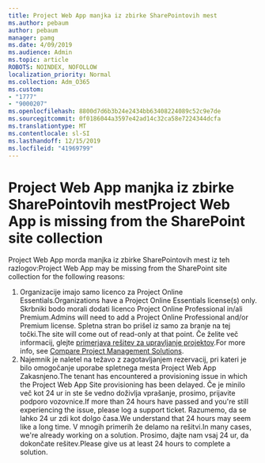 ```yaml
---
title: Project Web App manjka iz zbirke SharePointovih mest
ms.author: pebaum
author: pebaum
manager: pamg
ms.date: 4/09/2019
ms.audience: Admin
ms.topic: article
ROBOTS: NOINDEX, NOFOLLOW
localization_priority: Normal
ms.collection: Adm_O365
ms.custom:
- "1777"
- "9000207"
ms.openlocfilehash: 8800d7d6b3b24e2434bb63408224089c52c9e7de
ms.sourcegitcommit: 0f0186044a3597e42ad14c32ca58e7224344dcfa
ms.translationtype: MT
ms.contentlocale: sl-SI
ms.lasthandoff: 12/15/2019
ms.locfileid: "41969799"
---
```

# <a name="project-web-app-is-missing-from-the-sharepoint-site-collection"></a><span data-ttu-id="45f5e-102">Project Web App manjka iz zbirke SharePointovih mest</span><span class="sxs-lookup"><span data-stu-id="45f5e-102">Project Web App is missing from the SharePoint site collection</span></span>

<span data-ttu-id="45f5e-103">Project Web App morda manjka iz zbirke SharePointovih mest iz teh razlogov:</span><span class="sxs-lookup"><span data-stu-id="45f5e-103">Project Web App may be missing from the SharePoint site collection for the following reasons:</span></span>

1. <span data-ttu-id="45f5e-104">Organizacije imajo samo licenco za Project Online Essentials.</span><span class="sxs-lookup"><span data-stu-id="45f5e-104">Organizations have a Project Online Essentials license(s) only.</span></span> <span data-ttu-id="45f5e-105">Skrbniki bodo morali dodati licenco Project Online Professional in/ali Premium.</span><span class="sxs-lookup"><span data-stu-id="45f5e-105">Admins will need to add a Project Online Professional and/or Premium license.</span></span> <span data-ttu-id="45f5e-106">Spletna stran bo prišel iz samo za branje na tej točki.</span><span class="sxs-lookup"><span data-stu-id="45f5e-106">The site will come out of read-only at that point.</span></span> <span data-ttu-id="45f5e-107">Če želite več informacij, glejte [primerjava rešitev za upravljanje projektov](https://products.office.com/project/compare-microsoft-project-management-software?tab=1).</span><span class="sxs-lookup"><span data-stu-id="45f5e-107">For more info, see [Compare Project Management Solutions](https://products.office.com/project/compare-microsoft-project-management-software?tab=1).</span></span>
2. <span data-ttu-id="45f5e-108">Najemnik je naletel na težavo z zagotavljanjem rezervacij, pri kateri je bilo omogočanje uporabe spletnega mesta Project Web App Zakasnjeno.</span><span class="sxs-lookup"><span data-stu-id="45f5e-108">The tenant has encountered a provisioning issue in which the Project Web App Site provisioning has been delayed.</span></span> <span data-ttu-id="45f5e-109">Če je minilo več kot 24 ur in ste še vedno doživlja vprašanje, prosimo, prijavite podporo vozovnice.</span><span class="sxs-lookup"><span data-stu-id="45f5e-109">If more than 24 hours have passed and you're still experiencing the issue, please log a support ticket.</span></span> <span data-ttu-id="45f5e-110">Razumemo, da se lahko 24 ur zdi kot dolgo časa.</span><span class="sxs-lookup"><span data-stu-id="45f5e-110">We understand that 24 hours may seem like a long time.</span></span> <span data-ttu-id="45f5e-111">V mnogih primerih že delamo na rešitvi.</span><span class="sxs-lookup"><span data-stu-id="45f5e-111">In many cases, we're already working on a solution.</span></span> <span data-ttu-id="45f5e-112">Prosimo, dajte nam vsaj 24 ur, da dokončate rešitev.</span><span class="sxs-lookup"><span data-stu-id="45f5e-112">Please give us at least 24 hours to complete a solution.</span></span>
